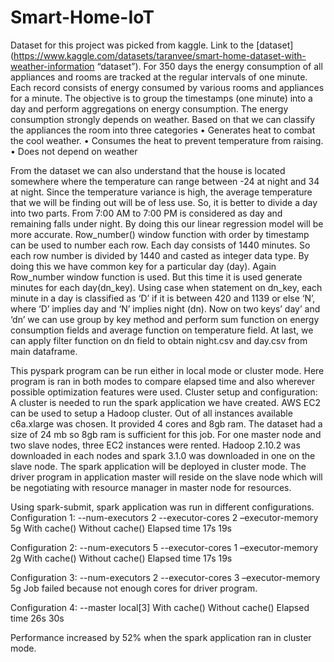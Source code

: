 # Smart-Home-IoT


Dataset for this project was picked from kaggle. Link to the [dataset] (https://www.kaggle.com/datasets/taranvee/smart-home-dataset-with-weather-information “dataset”).
For 350 days the energy consumption of all appliances and rooms are tracked at the regular intervals of one minute. Each record consists of energy consumed by various rooms and appliances for a minute. The objective is to group the timestamps (one minute) into a day and perform aggregations on energy consumption. 
The energy consumption strongly depends on weather. Based on that we can classify the appliances the room into three categories
•	Generates heat to combat the cool weather.
•	Consumes the heat to prevent temperature from raising.
•	Does not depend on weather

From the dataset we can also understand that the house is located somewhere where the temperature can range between -24 at night and  34 at night. Since the temperature variance is high, the average temperature that we will be finding out will be of less use. So, it is better to divide a day into two parts. From 7:00 AM to 7:00 PM is considered as day and remaining falls under night. By doing this our linear regression model will be more accurate. 
Row_number() window function with order by timestamp can be used to number each row. Each day consists of 1440 minutes. So each row number is divided by 1440 and casted as integer data type. By doing this we have common key for a particular day (day). 
Again Row_number window function is used. But this time it is used generate minutes for each day(dn_key).
Using case when statement on dn_key, each minute in a day is classified as ‘D’ if it is between 420 and 1139 or else ‘N’, where ‘D’ implies day and ‘N’ implies night (dn).
Now on two keys’ day’ and ‘dn’ we can use group by key method and perform sum function on energy consumption fields and average function on temperature field.
At last, we can apply filter function on dn field to obtain night.csv and day.csv from main dataframe.

This pyspark program can be run either in local mode or cluster mode. Here program is ran in both modes to compare elapsed time and also wherever possible optimization features were used. 
Cluster setup and configuration:
A cluster is needed to run the spark application we have created. AWS EC2 can be used to setup a Hadoop cluster. Out of all instances available c6a.xlarge was chosen. It provided 4 cores and 8gb ram. The dataset had a size of 24 mb so  8gb ram is sufficient for this job. 
For one master node and two slave nodes, three EC2 instances were rented. Hadoop 2.10.2 was downloaded in each nodes and spark 3.1.0 was downloaded in one on the slave node. The spark application will be deployed in cluster mode. The driver program in application master will reside on the slave node which will be negotiating with  resource manager in master node for resources. 

Using spark-submit, spark application was run in different configurations.
Configuration 1:
--num-executors 2   --executor-cores 2   –executor-memory 5g
	With cache()	Without cache()
Elapsed time	17s	19s


Configuration 2:
--num-executors 5   --executor-cores 1   –executor-memory 2g
	With cache()	Without cache()
Elapsed time	17s	19s


Configuration 3:
--num-executors 2   --executor-cores 3   –executor-memory 5g
Job failed because not enough cores for driver program.

Configuration 4:
 --master local[3]
	With cache()	Without cache()
Elapsed time	26s	30s
 
Performance increased by 52% when the spark application ran in cluster mode.






 
 

